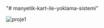 "# manyetik-kart-ile-yoklama-sistemi" 

![proje1](https://user-images.githubusercontent.com/82460438/150025290-5953c83f-b6ae-47d6-8459-20141fb9a070.jpeg)

